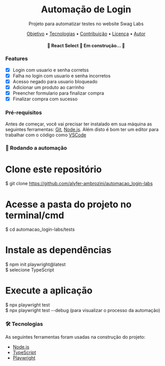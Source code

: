 <h1 align="center">Automação de Login</h1>

<p align="center">Projeto para automatizar testes no website Swag Labs</p>

<p align="center">
 <a href="#objetivo">Objetivo</a> •
 <a href="#tecnologias">Tecnologias</a> • 
 <a href="#contribuicao">Contribuição</a> • 
 <a href="#licenc-a">Licença</a> • 
 <a href="#autor">Autor</a>
</p>

<h4 align="center"> 
	🚧  React Select 🚀 Em construção...  🚧
</h4>

### Features

- [x] Login com usuario e senha corretss
- [x] Falha no login com usuario e senha incorretos
- [x] Acesso negado para usuario bloqueado
- [x] Adicionar um produto ao carrinho
- [x] Preencher formulario para finalizar compra
- [x] Finalizar compra com sucesso

### Pré-requisitos

Antes de começar, você vai precisar ter instalado em sua máquina as seguintes ferramentas:
[Git](https://git-scm.com), [Node.js](https://nodejs.org/en/). 
Além disto é bom ter um editor para trabalhar com o código como [VSCode](https://code.visualstudio.com/)

### 🎲 Rodando a automação

# Clone este repositório
$ git clone <https://github.com/alyfer-ambrozini/automacao_login-labs>

# Acesse a pasta do projeto no terminal/cmd
$ cd automacao_login-labs/tests

# Instale as dependências
$ npm init playwright@latest <br>
$ selecione TypeScript

# Execute a aplicação
$ npx playwright test <br>
$ npx playwright test --debug (para visualizar o processo da automação)

### 🛠 Tecnologias

As seguintes ferramentas foram usadas na construção do projeto:

- [Node.js](https://nodejs.org/en/)
- [TypeScript](https://www.typescriptlang.org/)
- [Playwright](https://playwright.dev/docs/intro)

